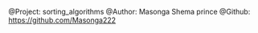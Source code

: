 @Project: sorting_algorithms
@Author: Masonga Shema prince 
@Github:  https://github.com/Masonga222
